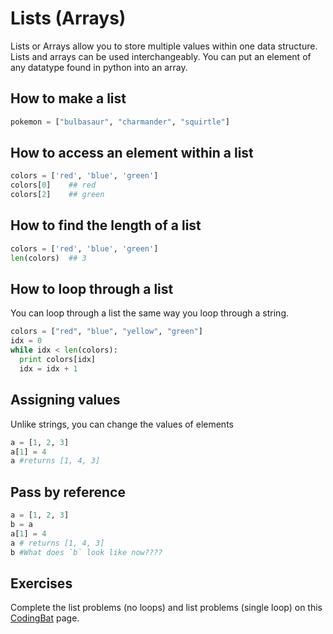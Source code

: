# Lists (Arrays)
Lists or Arrays allow you to store multiple values within one data structure. Lists and arrays can be used interchangeably. You can put an element of any datatype found in python into an array.

## How to make a list
```python
pokemon = ["bulbasaur", "charmander", "squirtle"]
```

## How to access an element within a list
```python
colors = ['red', 'blue', 'green']
colors[0]    ## red
colors[2]    ## green
```

## How to find the length of a list
```python
colors = ['red', 'blue', 'green']
len(colors)  ## 3
```

## How to loop through a list
You can loop through a list the same way you loop through a string.
```python
colors = ["red", "blue", "yellow", "green"]
idx = 0
while idx < len(colors):
  print colors[idx]
  idx = idx + 1
```

## Assigning values
Unlike strings, you can change the values of elements
```python
a = [1, 2, 3]
a[1] = 4
a #returns [1, 4, 3]
```

## Pass by reference
```python
a = [1, 2, 3]
b = a
a[1] = 4
a # returns [1, 4, 3]
b #What does `b` look like now????
```

## Exercises
Complete the list problems (no loops) and list problems (single loop) on this [CodingBat](http://codingbat.com/home/konstans@stuy.edu/intro) page.

